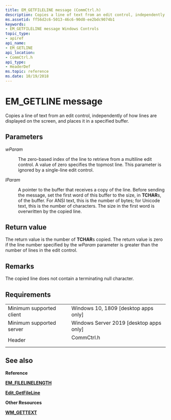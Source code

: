 ```yaml
---
title: EM_GETFILELINE message (CommCtrl.h)
description: Copies a line of text from an edit control, independently of how lines are displayed on the screen, and places it in a specified buffer.
ms.assetid: ff56d2c6-5013-46c6-90d8-ee2bdc9074b1
keywords:
- EM_GETFILELINE message Windows Controls
topic_type:
- apiref
api_name:
- EM_GETLINE
api_location:
- CommCtrl.h
api_type:
- HeaderDef
ms.topic: reference
ms.date: 10/19/2018
---
```


# EM\_GETLINE message

Copies a line of text from an edit control, independently of how lines are displayed on the screen, and places it in a specified buffer.

## Parameters

<dl> <dt>

*wParam* 
</dt> <dd>

The zero-based index of the line to retrieve from a multiline edit control. A value of zero specifies the topmost line. This parameter is ignored by a single-line edit control.

</dd> <dt>

*lParam* 
</dt> <dd>

A pointer to the buffer that receives a copy of the line. Before sending the message, set the first word of this buffer to the size, in **TCHAR**s, of the buffer. For ANSI text, this is the number of bytes; for Unicode text, this is the number of characters. The size in the first word is overwritten by the copied line.

</dd> </dl>

## Return value

The return value is the number of **TCHAR**s copied. The return value is zero if the line number specified by the *wParam* parameter is greater than the number of lines in the edit control.

## Remarks

The copied line does not contain a terminating null character.

## Requirements



|                                     |                                                                                                          |
|-------------------------------------|----------------------------------------------------------------------------------------------------------|
| Minimum supported client<br/> | Windows 10, 1809 \[desktop apps only\]<br/>                                                           |
| Minimum supported server<br/> | Windows Server 2019 \[desktop apps only\]<br/>                                                     |
| Header<br/>                   | <dl> <dt>CommCtrl.h</dt> </dl> |



## See also

<dl> <dt>

**Reference**
</dt> <dt>

[**EM\_FILELINELENGTH**](em-filelinelength.md)
</dt> <dt>

[**Edit\_GetFileLine**](/windows/win32/api/commctrl/nf-commctrl-edit_getfileline)
</dt> <dt>

**Other Resources**
</dt> <dt>

[**WM\_GETTEXT**](https://docs.microsoft.com/windows/desktop/winmsg/wm-gettext)
</dt> </dl>

 

 





